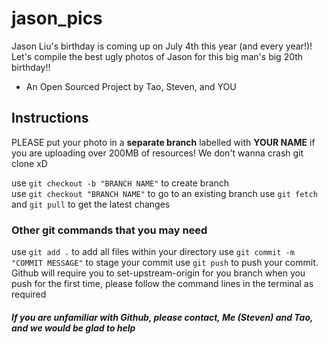 # jason_pics
Jason Liu's birthday is coming up on July 4th this year (and every year!)! Let's compile the best ugly photos of Jason for this big man's big 20th birthday!!
 - An Open Sourced Project by Tao, Steven, and YOU

## Instructions
PLEASE put your photo in a **separate branch** labelled with **YOUR NAME** if you are uploading over 200MB of resources! We don't wanna crash git clone xD

use `git checkout -b "BRANCH NAME"` to create branch  
use `git checkout "BRANCH NAME"` to go to an existing branch
use `git fetch` and `git pull` to get the latest changes

### Other git commands that you may need
use `git add .` to add all files within your directory
use `git commit -m "COMMIT MESSAGE"` to stage your commit
use `git push` to push your commit. Github will require you to set-upstream-origin for you branch when you push for the first time, please follow the command lines in the terminal as required

##### If you are unfamiliar with Github, please contact, Me (Steven) and Tao, and we would be glad to help
